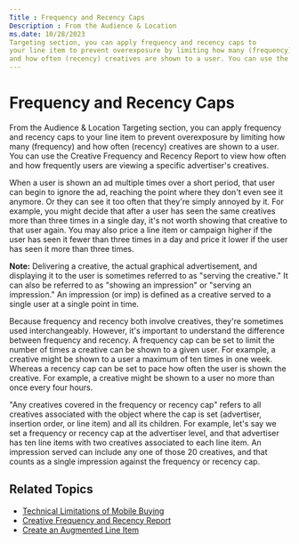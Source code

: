 ```yaml
---
Title : Frequency and Recency Caps
Description : From the Audience & Location
ms.date: 10/28/2023
Targeting section, you can apply frequency and recency caps to
your line item to prevent overexposure by limiting how many (frequency)
and how often (recency) creatives are shown to a user. You can use the
---
```



# Frequency and Recency Caps



From the Audience & Location
Targeting section, you can apply frequency and recency caps to
your line item to prevent overexposure by limiting how many (frequency)
and how often (recency) creatives are shown to a user. You can use the
Creative Frequency and Recency Report to view how often and how
frequently users are viewing a specific advertiser's creatives.

When a user is shown an ad multiple times over a short period, that user
can begin to ignore the ad, reaching the point where they don't even see
it anymore. Or they can see it too often that they're simply annoyed by
it. For example, you might decide that after a user has seen the same
creatives more than three times in a single day, it's not worth showing
that creative to that user again. You may also price a
line item or campaign higher if the user has
seen it fewer than three times in a day and price it lower if the user
has seen it more than three times.



<b>Note:</b> Delivering a creative, the actual
graphical advertisement, and displaying it to the user is sometimes
referred to as "serving the creative." It can also be referred to as
"showing an impression" or "serving an impression." An impression (or
imp) is defined as a creative served to a single user at a single point
in time.



Because frequency and recency both involve creatives, they're sometimes
used interchangeably. However, it's important to understand the
difference between frequency and recency. A frequency cap can be set to
limit the number of times a creative can be shown to a given user. For
example, a creative might be shown to a user a maximum of ten times in
one week. Whereas a recency cap can be set to pace how often the user is
shown the creative. For example, a creative might be shown to a user no
more than once every four hours.

"Any creatives covered in the frequency or recency cap" refers to all
creatives associated with the object where the cap is set (advertiser,
insertion order, or line item) and all its children. For example, let's
say we set a frequency or recency cap at the advertiser level, and that
advertiser has ten line items with two creatives associated to each line
item. An impression served can include any one of those 20 creatives,
and that counts as a single impression against the frequency or recency
cap.

>

## Related Topics

- <a href="technical-limitations-of-mobile-buying.md"
  class="xref">Technical Limitations of Mobile Buying</a>
- <a href="creative-frequency-and-recency-report.md"
  class="xref">Creative Frequency and Recency Report</a>
- <a href="create-an-augmented-line-item-ali.md" class="xref"
  title="You create augmented line items (ALIs) to define your financial relationship with an advertiser, set up targeting for an advertising campaign, and schedule your advertisements to run.">Create
  an Augmented Line Item</a>






